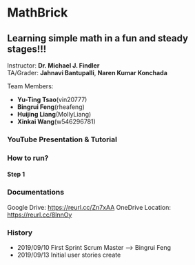 # MathBrick
## Learning simple math in a fun and steady stages!!!

Instructor: **Dr. Michael J. Findler** <br>
TA/Grader: **Jahnavi Bantupalli**, **Naren Kumar Konchada**

Team Members: 
* **Yu-Ting Tsao**(vin20777)
* **Bingrui Feng**(rheafeng)
* **Huijing Liang**(MollyLiang)
* **Xinkai Wang**(w546296781)

### YouTube Presentation & Tutorial

### How to run?
#### Step 1

### Documentations
Google Drive: https://reurl.cc/Zn7xAA
OneDrive Location: https://reurl.cc/8lnnOy

### History
* 2019/09/10 First Sprint Scrum Master --> Bingrui Feng
* 2019/09/13 Initial user stories create
